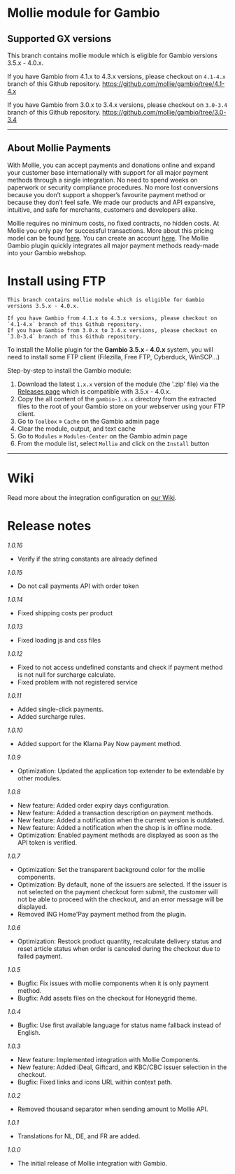 # Mollie module for Gambio

## Supported GX versions
This branch contains mollie module which is eligible for Gambio versions 3.5.x - 4.0.x. 

If you have Gambio from 4.1.x to 4.3.x versions, please checkout on `4.1-4.x` branch of this Github repository.
https://github.com/mollie/gambio/tree/4.1-4.x

If you have Gambio from 3.0.x to 3.4.x versions, please checkout on `3.0-3.4` branch of this Github repository.
https://github.com/mollie/gambio/tree/3.0-3.4
***

## About Mollie Payments ##
With Mollie, you can accept payments and donations online and expand your customer base internationally with support for all major payment methods through a single integration. No need to spend weeks on paperwork or security compliance procedures. No more lost conversions because you don’t support a shopper’s favourite payment method or because they don’t feel safe. We made our products and API expansive, intuitive, and safe for merchants, customers and developers alike. 

Mollie requires no minimum costs, no fixed contracts, no hidden costs. At Mollie you only pay for successful transactions. More about this pricing model can be found [here](https://www.mollie.com/en/pricing/). You can create an account [here](https://www.mollie.com/dashboard/signup). The Mollie Gambio plugin quickly integrates all major payment methods ready-made into your Gambio webshop.

# Install using FTP
```
This branch contains mollie module which is eligible for Gambio versions 3.5.x - 4.0.x.

If you have Gambio from 4.1.x to 4.3.x versions, please checkout on `4.1-4.x` branch of this Github repository.
If you have Gambio from 3.0.x to 3.4.x versions, please checkout on `3.0-3.4` branch of this Github repository.
```

To install the Mollie plugin for the **Gambio 3.5.x - 4.0.x** system, you will need to install some FTP client (Filezilla, Free FTP, Cyberduck, WinSCP...)

Step-by-step to install the Gambio module:
 1. Download the latest `1.x.x` version  of the module (the '.zip' file) via the [Releases page](https://github.com/mollie/gambio/releases) which is compatible with 3.5.x - 4.0.x.
 2. Copy the all content of the `gambio-1.x.x` directory from the extracted files to the root of your Gambio store on your webserver using your FTP client.
 3. Go to `Toolbox` » `Cache` on the Gambio admin page
 4. Clear the module, output, and text cache
 5. Go to `Modules` » `Modules-Center` on the Gambio admin page
 6. From the module list, select `Mollie` and click on the `Install` button
---

# Wiki

Read more about the integration configuration on [our Wiki](https://github.com/mollie/gambio/wiki).

# Release notes

*1.0.16*
- Verify if the string constants are already defined

*1.0.15*
- Do not call payments API with order token

*1.0.14*
- Fixed shipping costs per product

*1.0.13*
- Fixed loading js and css files

*1.0.12*
- Fixed to not access undefined constants and check if payment method is not null for surcharge calculate.
- Fixed problem with not registered service

*1.0.11*
- Added single-click payments.
- Added surcharge rules.

*1.0.10*
- Added support for the Klarna Pay Now payment method.

*1.0.9*
- Optimization: Updated the application top extender to be extendable by other modules.

*1.0.8*
- New feature: Added order expiry days configuration.
- New feature: Added a transaction description on payment methods.
- New feature: Added a notification when the current version is outdated.
- New feature: Added a notification when the shop is in offline mode.
- Optimization: Enabled payment methods are displayed as soon as the API token is verified.

*1.0.7*
- Optimization: Set the transparent background color for the mollie components.
- Optimization: By default, none of the issuers are selected. If the issuer is not selected on the payment checkout form submit, the customer will not be able to proceed with the checkout, and an error message will be displayed.
- Removed ING Home'Pay payment method from the plugin.

*1.0.6*
- Optimization: Restock product quantity, recalculate delivery status and reset article status when order is canceled during the checkout due to failed payment.

*1.0.5*
- Bugfix: Fix issues with mollie components when it is only payment method.
- Bugfix: Add assets files on the checkout for Honeygrid theme.

*1.0.4*
- Bugfix: Use first available language for status name fallback instead of English.

*1.0.3*
- New feature: Implemented integration with Mollie Components.
- New feature: Added iDeal, Giftcard, and KBC/CBC issuer selection in the checkout.
- Bugfix: Fixed links and icons URL within context path.

*1.0.2*
- Removed thousand separator when sending amount to Mollie API.

*1.0.1*
- Translations for NL, DE, and FR are added.

*1.0.0*
- The initial release of Mollie integration with Gambio.
